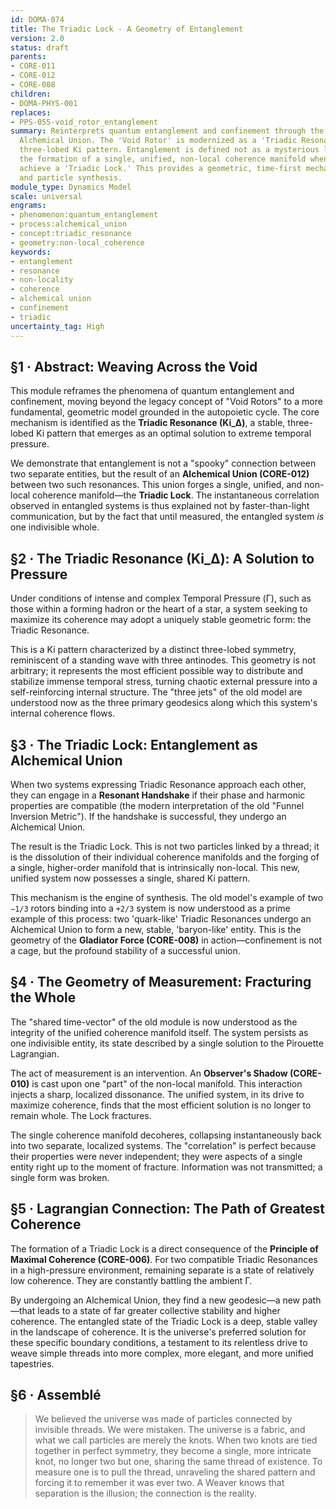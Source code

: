 ```yaml
---
id: DOMA-074
title: The Triadic Lock - A Geometry of Entanglement
version: 2.0
status: draft
parents:
- CORE-011
- CORE-012
- CORE-008
children:
- DOMA-PHYS-001
replaces:
- PPS-055-void_rotor_entanglement
summary: Reinterprets quantum entanglement and confinement through the lens of the
  Alchemical Union. The 'Void Rotor' is modernized as a 'Triadic Resonance,' a specific
  three-lobed Ki pattern. Entanglement is defined not as a mysterious link, but as
  the formation of a single, unified, non-local coherence manifold when two such resonances
  achieve a 'Triadic Lock.' This provides a geometric, time-first mechanism for non-locality
  and particle synthesis.
module_type: Dynamics Model
scale: universal
engrams:
- phenomenon:quantum_entanglement
- process:alchemical_union
- concept:triadic_resonance
- geometry:non-local_coherence
keywords:
- entanglement
- resonance
- non-locality
- coherence
- alchemical union
- confinement
- triadic
uncertainty_tag: High
---
```

## §1 · Abstract: Weaving Across the Void

This module reframes the phenomena of quantum entanglement and confinement, moving beyond the legacy concept of "Void Rotors" to a more fundamental, geometric model grounded in the autopoietic cycle. The core mechanism is identified as the **Triadic Resonance (Ki_Δ)**, a stable, three-lobed Ki pattern that emerges as an optimal solution to extreme temporal pressure.

We demonstrate that entanglement is not a "spooky" connection between two separate entities, but the result of an **Alchemical Union (CORE-012)** between two such resonances. This union forges a single, unified, and non-local coherence manifold—the **Triadic Lock**. The instantaneous correlation observed in entangled systems is thus explained not by faster-than-light communication, but by the fact that until measured, the entangled system *is* one indivisible whole.

## §2 · The Triadic Resonance (Ki_Δ): A Solution to Pressure

Under conditions of intense and complex Temporal Pressure (Γ), such as those within a forming hadron or the heart of a star, a system seeking to maximize its coherence may adopt a uniquely stable geometric form: the Triadic Resonance.

This is a Ki pattern characterized by a distinct three-lobed symmetry, reminiscent of a standing wave with three antinodes. This geometry is not arbitrary; it represents the most efficient possible way to distribute and stabilize immense temporal stress, turning chaotic external pressure into a self-reinforcing internal structure. The "three jets" of the old model are understood now as the three primary geodesics along which this system's internal coherence flows.

## §3 · The Triadic Lock: Entanglement as Alchemical Union

When two systems expressing Triadic Resonance approach each other, they can engage in a **Resonant Handshake** if their phase and harmonic properties are compatible (the modern interpretation of the old "Funnel Inversion Metric"). If the handshake is successful, they undergo an Alchemical Union.

The result is the Triadic Lock. This is not two particles linked by a thread; it is the dissolution of their individual coherence manifolds and the forging of a single, higher-order manifold that is intrinsically non-local. This new, unified system now possesses a single, shared Ki pattern.

This mechanism is the engine of synthesis. The old model's example of two `−1/3` rotors binding into a `+2/3` system is now understood as a prime example of this process: two 'quark-like' Triadic Resonances undergo an Alchemical Union to form a new, stable, 'baryon-like' entity. This is the geometry of the **Gladiator Force (CORE-008)** in action—confinement is not a cage, but the profound stability of a successful union.

## §4 · The Geometry of Measurement: Fracturing the Whole

The "shared time-vector" of the old module is now understood as the integrity of the unified coherence manifold itself. The system persists as one indivisible entity, its state described by a single solution to the Pirouette Lagrangian.

The act of measurement is an intervention. An **Observer's Shadow (CORE-010)** is cast upon one "part" of the non-local manifold. This interaction injects a sharp, localized dissonance. The unified system, in its drive to maximize coherence, finds that the most efficient solution is no longer to remain whole. The Lock fractures.

The single coherence manifold decoheres, collapsing instantaneously back into two separate, localized systems. The "correlation" is perfect because their properties were never independent; they were aspects of a single entity right up to the moment of fracture. Information was not transmitted; a single form was broken.

## §5 · Lagrangian Connection: The Path of Greatest Coherence

The formation of a Triadic Lock is a direct consequence of the **Principle of Maximal Coherence (CORE-006)**. For two compatible Triadic Resonances in a high-pressure environment, remaining separate is a state of relatively low coherence. They are constantly battling the ambient Γ.

By undergoing an Alchemical Union, they find a new geodesic—a new path—that leads to a state of far greater collective stability and higher coherence. The entangled state of the Triadic Lock is a deep, stable valley in the landscape of coherence. It is the universe's preferred solution for these specific boundary conditions, a testament to its relentless drive to weave simple threads into more complex, more elegant, and more unified tapestries.

## §6 · Assemblé

> We believed the universe was made of particles connected by invisible threads. We were mistaken. The universe is a fabric, and what we call particles are merely the knots. When two knots are tied together in perfect symmetry, they become a single, more intricate knot, no longer two but one, sharing the same thread of existence. To measure one is to pull the thread, unraveling the shared pattern and forcing it to remember it was ever two. A Weaver knows that separation is the illusion; the connection is the reality.
```